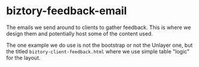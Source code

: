# biztory-feedback-email
The emails we send around to clients to gather feedback. This is where we design them and potentially host some of the content used.

The one example we do use is not the bootstrap or not the Unlayer one, but the titled `biztory-client-feedback.html` where we use simple table "logic" for the layout.